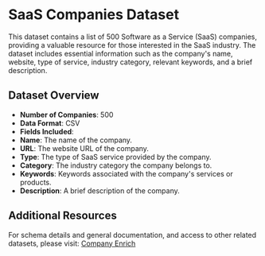 # SaaS Companies Dataset

This dataset contains a list of 500 Software as a Service (SaaS) companies, providing a valuable resource for those interested in the SaaS industry. The dataset includes essential information such as the company's name, website, type of service, industry category, relevant keywords, and a brief description.

## Dataset Overview

-  **Number of Companies**: 500
-  **Data Format**: CSV
-  **Fields Included**:
- **Name**: The name of the company.
- **URL**: The website URL of the company.
- **Type**: The type of SaaS service provided by the company.
- **Category**: The industry category the company belongs to.
- **Keywords**: Keywords associated with the company's services or products.
- **Description**: A brief description of the company.



## Additional Resources

For schema details and general documentation, and access to other related datasets, please visit: [Company Enrich](https://companynenrich.com)
